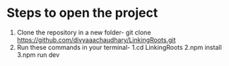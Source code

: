 # Steps to open the project 

1. Clone the repository in a new folder- 
 git clone https://github.com/divyaaachaudhary/LinkingRoots.git
2. Run these commands in your terminal-
  1.cd LinkingRoots
  2.npm install
  3.npm run dev

